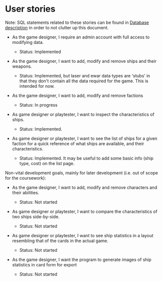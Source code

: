 # User stories

Note: SQL statements related to these stories can be found in [Database description](https://github.com/elucca/FleetReport/blob/master/documentation/Database_description.md) in order to not clutter up this document.

- As the game designer, I require an admin account with full access to modifying data.
  - Status: Implemented
  
- As the game designer, I want to add, modify and remove ships and their weapons.
  - Status: Implemented, but laser and ewar data types are 'stubs' in that they don't contain all the data required for the game. This is intended for now.

- As the game designer, I want to add, modify and remove factions
  - Status: In progress
 
- As game designer or playtester, I want to inspect the characteristics of ships.
  - Status: Implemented.

- As game designer or playtester, I want to see the list of ships for a given faction for a quick reference of what ships are available, and their characteristics.
  - Status: Implemented. It may be useful to add some basic info (ship type, cost) on the list page.
 
 Non-vital development goals, mainly for later development (i.e. out of scope for the coursework):
 
 - As the game designer, I want to add, modify and remove characters and their abilities.
   - Status: Not started
   
 - As game designer or playtester, I want to compare the characteristics of two ships side-by-side.
   - Status: Not started
   
 - As game designer or playtester, I want to see ship statistics in a layout resembling that of the cards in the actual game.
   - Status: Not started
   
 - As the game designer, I want the program to generate images of ship statistics in card form for export
   - Status: Not started

